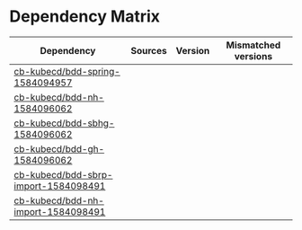 # Dependency Matrix

Dependency | Sources | Version | Mismatched versions
---------- | ------- | ------- | -------------------
[cb-kubecd/bdd-spring-1584094957](https://github.com/cb-kubecd/bdd-spring-1584094957.git) |  | []() | 
[cb-kubecd/bdd-nh-1584096062](https://github.com/cb-kubecd/bdd-nh-1584096062.git) |  | []() | 
[cb-kubecd/bdd-sbhg-1584096062](https://github.com/cb-kubecd/bdd-sbhg-1584096062.git) |  | []() | 
[cb-kubecd/bdd-gh-1584096062](https://github.com/cb-kubecd/bdd-gh-1584096062.git) |  | []() | 
[cb-kubecd/bdd-sbrp-import-1584098491](https://github.com/cb-kubecd/bdd-sbrp-import-1584098491.git) |  | []() | 
[cb-kubecd/bdd-nh-import-1584098491](https://github.com/cb-kubecd/bdd-nh-import-1584098491.git) |  | []() | 

